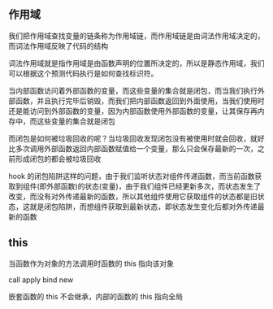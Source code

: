 ## 作用域

我们把作用域查找变量的链条称为作用域链，而作用域链是由词法作用域决定的，而词法作用域反映了代码的结构

词法作用域就是指作用域是由函数声明的位置所决定的，所以是静态作用域，我们可以根据这个预测代码执行是如何查找标识符。

当内部函数访问着外部函数的变量，而这些变量的集合就是闭包，而当我们执行外部函数，并且执行完毕后销毁，而我们把内部函数返回到外面使用，当我们使用时还是能访问到外部函数的变量，因为内部函数使用外部函数的变量，让其保存再内存中，而这些变量的集合就是闭包

而闭包是如何被垃圾回收的呢？当垃圾回收发现闭包没有被使用时就会回收，就好比多次调用外部函数返回内部函数赋值给一个变量，那么只会保存最新的一次，之前形成闭包的都会被垃圾回收

hook 的闭包陷阱这样的问题，由于我们监听状态对组件传递函数，而当前函数获取到组件(即外部函数)的状态(变量)，由于我们组件已经更新多次，而状态发生了改变，而没有对外传递最新的函数，所以其他组件使用它获取组件的状态都是旧状态，这就是闭包陷阱，而想组件获取到最新状态，即状态发生变化后都对外传递最新的函数

## this

当函数作为对象的方法调用时函数的 this 指向该对象

call apply bind
new

嵌套函数的 this 不会继承，内部的函数的 this 指向全局
